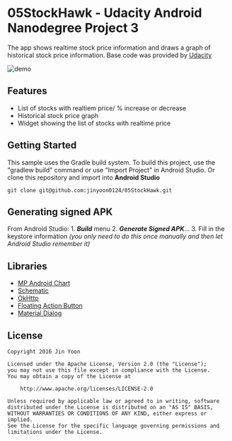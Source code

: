 # 05StockHawk - Udacity Android Nanodegree Project 3
The app shows realtime stock price information and draws a graph of historical stock price information. Base code was provided by [Udacity](https://github.com/udacity/StockHawk) 

![demo](https://cloud.githubusercontent.com/assets/17938363/22322458/108366a2-e351-11e6-8e5a-345770a99eed.gif)

## Features
* List of stocks with realtiem price/ % increase or decrease
* Historical stock price graph
* Widget showing the list of stocks with realtime price

## Getting Started
This sample uses the Gradle build system. To build this project, use the "gradlew build" command or use "Import Project" in Android Studio. Or clone this repository and import into **Android Studio**
```
git clone git@github.com:jinyoon0124/05StockHawk.git
```

## Generating signed APK
From Android Studio: 1. **_Build_** menu 2. **_Generate Signed APK_**... 3. Fill in the keystore information _(you only need to do this once manually and then let Android Studio remember it)_

## Libraries
* [MP Android Chart](https://github.com/PhilJay/MPAndroidChart)
* [Schematic](https://github.com/SimonVT/schematic)
* [OkHttp](http://square.github.io/okhttp/)
* [Floating Action Button](https://github.com/makovkastar/FloatingActionButton)
* [Material Dialog](https://github.com/afollestad/material-dialogs)

## License
```
Copyright 2016 Jin Yoon

Licensed under the Apache License, Version 2.0 (the "License");
you may not use this file except in compliance with the License.
You may obtain a copy of the License at

    http://www.apache.org/licenses/LICENSE-2.0

Unless required by applicable law or agreed to in writing, software
distributed under the License is distributed on an "AS IS" BASIS,
WITHOUT WARRANTIES OR CONDITIONS OF ANY KIND, either express or implied.
See the License for the specific language governing permissions and
limitations under the License.
```
